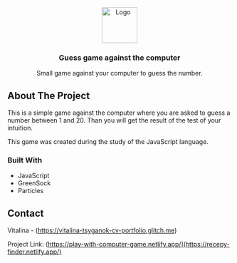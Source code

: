 <div align="center">
  <a href="https://github.com/othneildrew/Best-README-Template">
    <img src="https://images.unsplash.com/photo-1711994872181-1e112e5e18e0?q=80&w=2730&auto=format&fit=crop&ixlib=rb-4.0.3&ixid=M3wxMjA3fDB8MHxwaG90by1wYWdlfHx8fGVufDB8fHx8fA%3D%3D" alt="Logo" width="80" height="80">
  </a>

  <h3 align="center">Guess game against the computer</h3>

  <p align="center">
    Small game against your computer to guess the number.
  </p>
</div>

<!-- ABOUT THE PROJECT -->
## About The Project

This is a simple game against the computer where you are asked to guess a number between 1 and 20. Than you will get the result of the test of your intuition.

This game was created during the study of the JavaScript language.


### Built With

* JavaScript
* GreenSock
* Particles


<!-- CONTACT -->
## Contact

Vitalina - (https://vitalina-tsyganok-cv-portfolio.glitch.me)

Project Link: (https://play-with-computer-game.netlify.app/](https://recepy-finder.netlify.app/)

